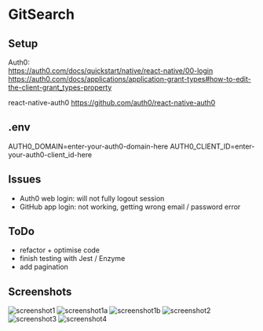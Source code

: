# GitSearch

## Setup

Auth0:  
https://auth0.com/docs/quickstart/native/react-native/00-login
https://auth0.com/docs/applications/application-grant-types#how-to-edit-the-client-grant_types-property

react-native-auth0
https://github.com/auth0/react-native-auth0

## .env

AUTH0_DOMAIN=enter-your-auth0-domain-here
AUTH0_CLIENT_ID=enter-your-auth0-client_id-here

## Issues

- Auth0 web login: will not fully logout session
- GitHub app login: not working, getting wrong email / password error

## ToDo

- refactor + optimise code
- finish testing with Jest / Enzyme
- add pagination

## Screenshots

![screenshot1](https://user-images.githubusercontent.com/14052885/48672142-285b0980-eb86-11e8-9a4c-f6e2db9a4100.png)
![screenshot1a](https://user-images.githubusercontent.com/14052885/48672143-285b0980-eb86-11e8-8680-d698da78f702.png)
![screenshot1b](https://user-images.githubusercontent.com/14052885/48672144-28f3a000-eb86-11e8-9b9f-91421b30729a.png)
![screenshot2](https://user-images.githubusercontent.com/14052885/48672145-28f3a000-eb86-11e8-895f-bde3c11d0c0e.png)
![screenshot3](https://user-images.githubusercontent.com/14052885/48672146-28f3a000-eb86-11e8-9948-c9bb1cb0f158.png)
![screenshot4](https://user-images.githubusercontent.com/14052885/48672147-298c3680-eb86-11e8-9189-431d17242aba.png)
